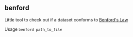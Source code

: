benford
---

Little tool to check out if a dataset conforms to [Benford's Law](http://en.wikipedia.org/wiki/Benford's_law)

Usage `benford path_to_file`